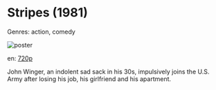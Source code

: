 # Stripes (1981)

Genres: action, comedy

![poster](http://image.tmdb.org/t/p/w500/3qYaYMHdzDfNN8nJ6SKnMbP5rDN.jpg)

en:
  [720p](magnet:?xt=urn:btih:a302f861826cbe304b98efa230dadf37374bc512&dn=Stripes+%281981%29+720p+BrRip+x264+-+YIFY&tr=udp%3A%2F%2Ftracker.openbittorrent.com%3A80%2Fannounce&tr=udp%3A%2F%2Fglotorrents.pw%3A6969%2Fannounce&tr=udp%3A%2F%2Ftracker.openbittorrent.com%3A80%2Fannounce&tr=udp%3A%2F%2Ftracker.opentrackr.org%3A1337%2Fannounce&tr=udp%3A%2F%2Fzer0day.to%3A1337%2Fannounce&tr=udp%3A%2F%2Ftracker.coppersurfer.tk%3A6969%2Fannounce)
  


John Winger, an indolent sad sack in his 30s, impulsively joins the U.S. Army after losing his job, his girlfriend and his apartment.